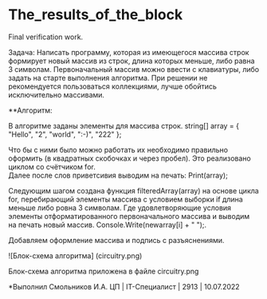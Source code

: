 # The_results_of_the_block
Final verification work.

Задача: Написать программу, которая из имеющегося массива строк формирует новый массив из строк, длина которых меньше, либо равна 3 символам. Первоначальный массив можно ввести с клавиатуры, либо задать на старте выполнения алгоритма. При решении не рекомендуется пользоваться коллекциями, лучше обойтись исключительно массивами.

**Алгоритм:

В алгоритме заданы элементы для массива строк. 
    string[] array = { "Hello", "2", "world", ":-)", "222" };

Что бы с ними было можно работать их необходимо правильно оформить (в квадратных скобочках и через пробел). Это реализовано циклом со счётчиком for.  
Далее после слов приветсивия выводим на печать:
    Print(array);

Следующим шагом создана функция filteredArray(array) на основе цикла for, перебирающий элементы массива с условием выборки if длина меньше либо ровна 3 символам. Где удовлетворяющие условия элементы отформатированного первоначального массива и выводим на печать новый массив. 
    Console.Write(newarray[i] + " ");.
 
Добавляем оформление массива и подпись с разъяснениями. 

![Блок-схема алгоритма] (circuitry.png)  

Блок-схема алгоритма приложена в файле circuitry.png

*Выполнил Смольников И.А.   ЦП | IT-Специалист | 2913 | 10.07.2022
